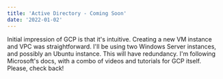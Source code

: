```yaml
---
title: 'Active Directory - Coming Soon'
date: '2022-01-02'
---
```


Initial impression of GCP is that it's intuitive. Creating a new VM instance and VPC was straightforward. I'll be using two Windows Server instances, and possibly an Ubuntu instance. This will have redundancy. I'm following Microsoft's docs, with a combo of videos and tutorials for GCP itself. Please, check back!


